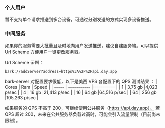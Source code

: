 
### 个人用户
暂不支持单个请求推送到多台设备，可通过分别发送的方式实现多设备推送。

### 中间服务
如果你的服务需要大批量且及时地向用户发送推送，建议自建服务端。可以提供 Url Scheme 方便用户一键更改服务器。

Url Scheme 示例：
```
bark://addServer?address=https%3A%2F%2Fapi.day.app
```
bark-server 对配置要求很低，以下是美西 VPS 各配置下的 QPS 测试结果 ：
| Cores | Ram | Speed |
| ----- | ----------- |----------- |
| 1 | 3.75 gb |4,023 p/sec |
| 4 | 16 gb |21,413 p/sec |
| 16 | 64 gb |64,516 p/sec |
| 64 | 256 gb |105,263 p/sec |

如果服务的 QPS 不高于 200，可继续使用公共服务（https://api.day.app）。
若 QPS 超过 200，未来在公共服务器负载过高时，可能会引入流量限制（目前尚未限制）。